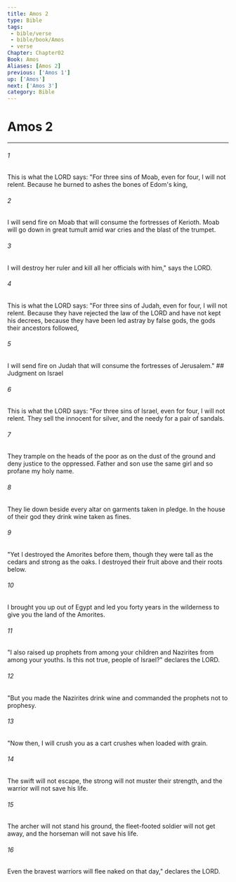 ```yaml
---
title: Amos 2
type: Bible
tags:
 - bible/verse
 - bible/book/Amos
 - verse
Chapter: Chapter02
Book: Amos
Aliases: [Amos 2]
previous: ['Amos 1']
up: ['Amos']
next: ['Amos 3']
category: Bible
---
```

# Amos 2

***


###### 1 
This is what the LORD says: "For three sins of Moab, even for four, I will not relent. Because he burned to ashes the bones of Edom's king, 

###### 2 
I will send fire on Moab that will consume the fortresses of Kerioth. Moab will go down in great tumult amid war cries and the blast of the trumpet. 

###### 3 
I will destroy her ruler and kill all her officials with him," says the LORD. 

###### 4 
This is what the LORD says: "For three sins of Judah, even for four, I will not relent. Because they have rejected the law of the LORD and have not kept his decrees, because they have been led astray by false gods, the gods their ancestors followed, 

###### 5 
I will send fire on Judah that will consume the fortresses of Jerusalem." ## Judgment on Israel 

###### 6 
This is what the LORD says: "For three sins of Israel, even for four, I will not relent. They sell the innocent for silver, and the needy for a pair of sandals. 

###### 7 
They trample on the heads of the poor as on the dust of the ground and deny justice to the oppressed. Father and son use the same girl and so profane my holy name. 

###### 8 
They lie down beside every altar on garments taken in pledge. In the house of their god they drink wine taken as fines. 

###### 9 
"Yet I destroyed the Amorites before them, though they were tall as the cedars and strong as the oaks. I destroyed their fruit above and their roots below. 

###### 10 
I brought you up out of Egypt and led you forty years in the wilderness to give you the land of the Amorites. 

###### 11 
"I also raised up prophets from among your children and Nazirites from among your youths. Is this not true, people of Israel?" declares the LORD. 

###### 12 
"But you made the Nazirites drink wine and commanded the prophets not to prophesy. 

###### 13 
"Now then, I will crush you as a cart crushes when loaded with grain. 

###### 14 
The swift will not escape, the strong will not muster their strength, and the warrior will not save his life. 

###### 15 
The archer will not stand his ground, the fleet-footed soldier will not get away, and the horseman will not save his life. 

###### 16 
Even the bravest warriors will flee naked on that day," declares the LORD. 
